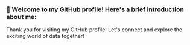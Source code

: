 ### 👋 Welcome to my GitHub profile! Here's a brief introduction about me:

<!--
**anand8071/anand8071** is a ✨ _special_ ✨ repository because its `README.md` (this file) appears on your GitHub profile.

Here are some ideas to get you started:

- ✨ I'm Anand Kumar, a passionate Data Scientist with expertise in Machine Learning and Artificial Intelligence.
- 🌱 I'm currently mastering Data Science and Data Analytics at ExcelR in Bangalore, India.
- 👯  With a focus on expanding my skills in these areas, I'm dedicated to learning and applying the latest techniques and tools in the           field.
- 💻 My skills include proficiency in Python, Tableau, R, MySQL, Azure, Apache Spark, Hadoop, SAS, AI, and Deep Learning.
- 🔍 On my GitHub, you'll find a collection of projects showcasing my expertise in data analysis, predictive modeling, and visualization.
- 🤝 I'm actively seeking job opportunities in the field of Data Science and Data Analytics where I can contribute my skills and knowledge.
- ❓ If you have any questions or would like to discuss potential collaborations or job openings, feel free to reach out to me:                anandkumar8071@gmail.com
- 📚 I'm always eager to connect with like-minded individuals and expand my knowledge in this ever-evolving field.
- 📚 Continuous learning is my motto, and I'm always eager to connect with like-minded individuals and stay up-to-date with the latest        advancements in the industry.
-->Thank you for visiting my GitHub profile! Let's connect and explore the exciting world of data together!
